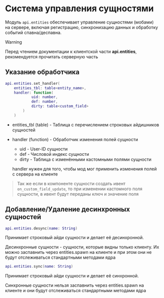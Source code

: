 # Система управления сущностями

Модуль `api.entities` обеспечивает управление сущностями (мобами) на сервере, включая регистрацию, синхронизацию данных и обработку событий спавна/деспавна.

>[!WARNING]
> Перед чтением документации к клиентской части **api.entities**, рекомендуется прочитать серверную часть


## Указание обработчика
```lua
api.entities.set_handler(
    entities_tbl: table<entity_name>,
    handler: function(
            uid: number, 
            def: number, 
            dirty: table<custom_field>
        )
    )
```
- entities_tbl (table) - Таблица с перечислением строковых айдишников сущностей
- handler (function) - Обработчик изменения полей сущности
    - uid - User-ID сущности
    - def - Числовой индекс сущности
    - dirty - Таблица с изменёнными кастомными полями сущности

    handler нужен для того, чтобы мод мог применить изменения полей с сервера на клиенте

> Так же если в компоненте сущности создать ивент `on_custom_field_update`, то при изменении кастомного поля сущности, в ивент будут переданы ключ и значение поля

## Добавление/Удаление десинхронных сущностей
```lua
api.entities.desync(name: String)
```
Принимает строковый айди сущности и делает её десинхронной.

Десинхронные сущности - сущности, которые видны только клиенту. Их можно заспавнить через entities.spawn на клиенте и при этом они не будут отслеживаться стандартными методами ядра

```lua
api.entities.sync(name: String)
```
Принимает строковый айди сущности и делает её синхронной.

Синхронные сущности нельзя заспавнить через entities.spawn на клиенте и они будут отслеживаться стандартными методами ядра